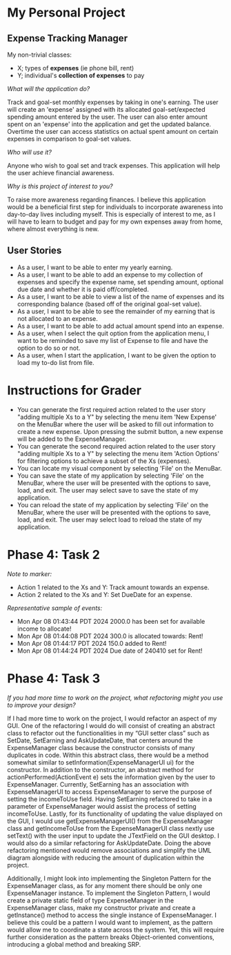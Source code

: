 # My Personal Project

## Expense Tracking Manager

My non-trivial classes:
- X; types of **expenses** (ie phone bill, rent)
- Y; individual's **collection of expenses** to pay

*What will the application do?*

Track and goal-set monthly expenses by taking in one's earning. The user will 
create an 'expense' assigned with its allocated goal-set/expected spending amount entered by the user.
The user can also enter amount spent on an 'expense' into the application and get the updated balance.
Overtime the user can access statistics on actual spent amount on certain expenses in comparison to goal-set values.

*Who will use it?*

Anyone who wish to goal set and track expenses.
This application will help the user achieve financial awareness.

*Why is this project of interest to you?*

To raise more awareness regarding finances. I believe this application would be a beneficial
first step for individuals to incorporate awareness into day-to-day lives including myself.
This is especially of interest to me, as I will have to learn to budget and pay for my own expenses away from home, 
where almost everything is new.

## User Stories

- As a user, I want to be able to enter my yearly earning.
- As a user, I want to be able to add an expense to my collection of expenses and specify
    the expense name, set spending amount, optional due date and whether it is paid off/completed.
- As a user, I want to be able to view a list of the name of expenses and
    its corresponding balance (based off of the original goal-set value).
- As a user, I want to be able to see the remainder of my earning that is not allocated to an expense.
- As a user, I want to be able to add actual amount spend into an expense. 
- As a user, when I select the quit option from the application menu, 
     I want to be reminded to save my list of Expense to file and have the option to do so or not. 
- As a user, when I start the application, I want to be given the option to load my to-do list from file.

# Instructions for Grader

- You can generate the first required action related to the user story "adding multiple Xs to a Y" by selecting the
menu item 'New Expense' on the MenuBar where the user will be asked to fill out information to create a new expense. 
Upon pressing the submit button, a new expense will be added to the ExpenseManager.
- You can generate the second required action related to the user story "adding multiple Xs to a Y" by selecting the
menu item 'Action Options' for filtering options to achieve a subset of the Xs (expenses). 
- You can locate my visual component by selecting 'File' on the MenuBar.
- You can save the state of my application by selecting 'File' on the MenuBar, where the user will be presented with the 
options to save, load, and exit. The user may select save to save the state of my application.
- You can reload the state of my application by selecting 'File' on the MenuBar, where the user will be presented with the
  options to save, load, and exit. The user may select load to reload the state of my application.

# Phase 4: Task 2
*Note to marker:*
- Action 1 related to the Xs and Y: Track amount towards an expense.
- Action 2 related to the Xs and Y: Set DueDate for an expense.

*Representative sample of events:*
- Mon Apr 08 01:43:44 PDT 2024 2000.0 has been set for available income to allocate!
- Mon Apr 08 01:44:08 PDT 2024 300.0 is allocated towards: Rent!
- Mon Apr 08 01:44:17 PDT 2024 150.0 added to Rent!
- Mon Apr 08 01:44:24 PDT 2024 Due date of 240410 set for Rent!

# Phase 4: Task 3
*If you had more time to work on the project, what refactoring might you use to improve your design?*

If I had more time to work on the project, I would refactor an aspect of my GUI. One of the refactoring 
I would do will consist of creating an abstract class to refactor out the functionalities in my “GUI setter class” 
such as SetDate, SetEarning and AskUpdateDate, that centers around the ExpenseManager class because the constructor 
consists of many duplicates in code. Within this abstract class, there would be a method somewhat similar to 
setInformation(ExpenseManagerUI ui) for the constructor. In addition to the constructor, an abstract method for 
actionPerformed(ActionEvent e) sets the information given by the user to ExpenseManager. Currently, SetEarning has 
an association with ExpenseManagerUI to access ExpenseManager to serve the purpose of setting the incomeToUse field. 
Having SetEarning refactored to take in a parameter of ExpenseManager would assist the process of setting incomeToUse. 
Lastly, for its functionality of updating the value displayed on the GUI, I would use getExpenseManagerUI() from the 
ExpenseManager class and getIncomeToUse from the ExpenseManagerUI class nextly use setText() with the user input to 
update the JTextField on the GUI desktop. I would also do a similar refactoring for AskUpdateDate. Doing the above 
refactoring mentioned would remove associations and simplify the UML diagram alongside with reducing the amount of 
duplication within the project.

Additionally, I might look into implementing the Singleton Pattern for the ExpenseManager class, as for any moment there 
should be only one ExpenseManager instance. To implement the Singleton Pattern, I would create a private static field of 
type ExpenseManager in the ExpenseManager class, make my constructor private and create a getInstance() method to access 
the single instance of ExpenseManager. I believe this could be a pattern I would want to implement, as the pattern would 
allow me to coordinate a state across the system. Yet, this will require further consideration as the pattern breaks 
Object-oriented conventions, introducing a global method and breaking SRP.